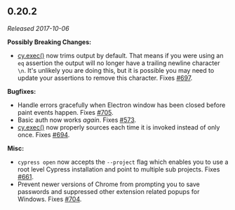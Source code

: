 ## 0.20.2

_Released 2017-10-06_

**Possibly Breaking Changes:**

- [cy.exec()](/api/commands/exec) now trims output by default. That means if you
  were using an `eq` assertion the output will no longer have a trailing newline
  character `\n`. It's unlikely you are doing this, but it is possible you may
  need to update your assertions to remove this character. Fixes
  [#697](https://github.com/cypress-io/cypress/issues/697).

**Bugfixes:**

- Handle errors gracefully when Electron window has been closed before paint
  events happen. Fixes [#705](https://github.com/cypress-io/cypress/issues/705).
- Basic auth now works _again_. Fixes
  [#573](https://github.com/cypress-io/cypress/issues/573).
- [cy.exec()](/api/commands/exec) now properly sources each time it is invoked
  instead of only once. Fixes
  [#694](https://github.com/cypress-io/cypress/issues/694).

**Misc:**

- `cypress open` now accepts the `--project` flag which enables you to use a
  root level Cypress installation and point to multiple sub projects. Fixes
  [#661](https://github.com/cypress-io/cypress/issues/661).
- Prevent newer versions of Chrome from prompting you to save passwords and
  suppressed other extension related popups for Windows. Fixes
  [#704](https://github.com/cypress-io/cypress/issues/704).
